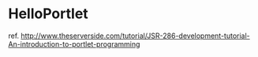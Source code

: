 # HelloPortlet

ref. http://www.theserverside.com/tutorial/JSR-286-development-tutorial-An-introduction-to-portlet-programming

